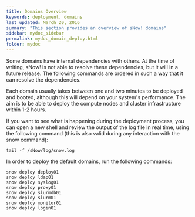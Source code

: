 ```yaml
---
title: Domains Overview
keywords: deployment, domains
last_updated: March 20, 2016
summary: "This section provides an overview of sNow! domains"
sidebar: mydoc_sidebar
permalink: mydoc_domain_deploy.html
folder: mydoc
---
```


Some domains have internal dependencies with others. At the time of writing, sNow! is not able to resolve these dependencies, but it will in a future release. The following commands are ordered in such a way that it can resolve the dependencies.

Each domain usually takes between one and two minutes to be deployed and booted, although this will depend on your system's performance. The aim is to be able to deploy the compute nodes and cluster infrastructure within 1-2 hours.

If you want to see what is happening during the deployment process, you can open a new shell and review the output of the log file in real time, using the following command (this is also valid during any interaction with the snow command):

```
tail -f /sNow/log/snow.log
```

In order to deploy the default domains, run the following commands:

```
snow deploy deploy01
snow deploy ldap01
snow deploy syslog01
snow deploy proxy01
snow deploy slurmdb01
snow deploy slurm01
snow deploy monitor01
snow deploy login01
```
